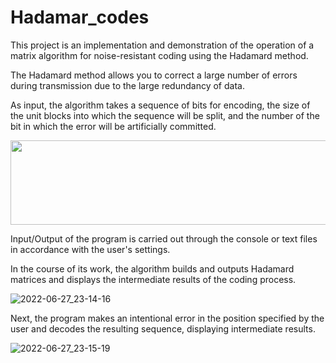 # Hadamar_codes

This project is an implementation and demonstration of the operation of a matrix algorithm for noise-resistant coding using the Hadamard method.

The Hadamard method allows you to correct a large number of errors during transmission due to the large redundancy of data.

As input, the algorithm takes a sequence of bits for encoding, the size of the unit blocks into which the sequence will be split, and the number of the bit in which the error will be artificially committed.



<img src="https://user-images.githubusercontent.com/56280697/176026589-669f3e9e-4459-42d0-af8a-4530ee1cf141.png" width="540" height="135"/>



Input/Output of the program is carried out through the console or text files in accordance with the user's settings.

In the course of its work, the algorithm builds and outputs Hadamard matrices and displays the intermediate results of the coding process. 



![2022-06-27_23-14-16](https://user-images.githubusercontent.com/56280697/176027699-f14419a2-4234-4068-9857-8602b15f60c4.png)



Next, the program makes an intentional error in the position specified by the user and decodes the resulting sequence, displaying intermediate results.



![2022-06-27_23-15-19](https://user-images.githubusercontent.com/56280697/176027908-17374538-5eb3-4c89-b6da-a99095d22980.png)

